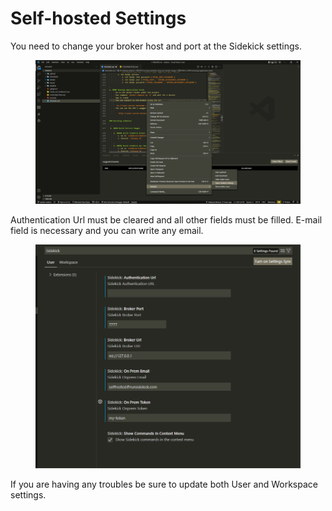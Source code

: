 # Self-hosted Settings

You need to change your broker host and port at the Sidekick settings.

<figure><img src="../../.gitbook/assets/vscode settings.png" alt=""/><figcaption></figcaption></figure>

Authentication Url must be cleared and all other fields must be filled. E-mail field is necessary and you can write any email.



<figure><img src="../../.gitbook/assets/vscodesettings.png" alt=""/><figcaption></figcaption></figure>



If you are having any troubles be sure to update both User and Workspace settings.
